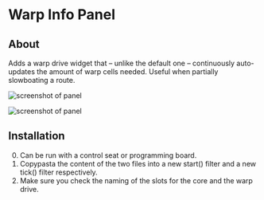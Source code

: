 # Warp Info Panel

## About

Adds a warp drive widget that – unlike the default one – continuously auto-updates the amount of warp cells needed. Useful when partially slowboating a route.

![screenshot of panel](https://slow.re/dual/imgs/warpinfo.jpg)

![screenshot of panel](https://slow.re/dual/imgs/warpinfo.jpg)

## Installation

0) Can be run with a control seat or programming board.
1) Copypasta the content of the two files into a new start() filter and a new tick() filter respectively.
2) Make sure you check the naming of the slots for the core and the warp drive.